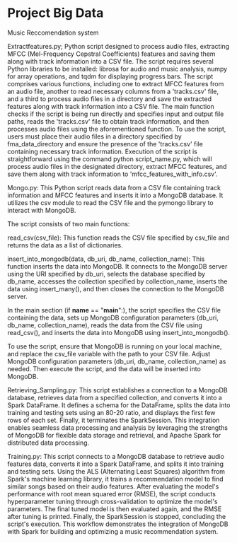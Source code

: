 # Project Big Data
 Music Reccomendation system

Extractfeatures.py;
Python script designed to process audio files, extracting MFCC (Mel-Frequency Cepstral Coefficients) features and saving them along with track information into a CSV file. The script requires several Python libraries to be installed: librosa for audio and music analysis, numpy for array operations, and tqdm for displaying progress bars. The script comprises various functions, including one to extract MFCC features from an audio file, another to read necessary columns from a 'tracks.csv' file, and a third to process audio files in a directory and save the extracted features along with track information into a CSV file. The main function checks if the script is being run directly and specifies input and output file paths, reads the 'tracks.csv' file to obtain track information, and then processes audio files using the aforementioned function. To use the script, users must place their audio files in a directory specified by fma_data_directory and ensure the presence of the 'tracks.csv' file containing necessary track information. Execution of the script is straightforward using the command python script_name.py, which will process audio files in the designated directory, extract MFCC features, and save them along with track information to 'mfcc_features_with_info.csv'.

Mongo.py:
This Python script reads data from a CSV file containing track information and MFCC features and inserts it into a MongoDB database. It utilizes the csv module to read the CSV file and the pymongo library to interact with MongoDB.

The script consists of two main functions:

read_csv(csv_file): This function reads the CSV file specified by csv_file and returns the data as a list of dictionaries.

insert_into_mongodb(data, db_uri, db_name, collection_name): This function inserts the data into MongoDB. It connects to the MongoDB server using the URI specified by db_uri, selects the database specified by db_name, accesses the collection specified by collection_name, inserts the data using insert_many(), and then closes the connection to the MongoDB server.

In the main section (if __name__ == "__main__":), the script specifies the CSV file containing the data, sets up MongoDB configuration parameters (db_uri, db_name, collection_name), reads the data from the CSV file using read_csv(), and inserts the data into MongoDB using insert_into_mongodb().

To use the script, ensure that MongoDB is running on your local machine, and replace the csv_file variable with the path to your CSV file. Adjust MongoDB configuration parameters (db_uri, db_name, collection_name) as needed. Then execute the script, and the data will be inserted into MongoDB.

Retrieving_Sampling.py:
This script establishes a connection to a MongoDB database, retrieves data from a specified collection, and converts it into a Spark DataFrame. It defines a schema for the DataFrame, splits the data into training and testing sets using an 80-20 ratio, and displays the first few rows of each set. Finally, it terminates the SparkSession. This integration enables seamless data processing and analysis by leveraging the strengths of MongoDB for flexible data storage and retrieval, and Apache Spark for distributed data processing.

Training.py:
This script connects to a MongoDB database to retrieve audio features data, converts it into a Spark DataFrame, and splits it into training and testing sets. Using the ALS (Alternating Least Squares) algorithm from Spark's machine learning library, it trains a recommendation model to find similar songs based on their audio features. After evaluating the model's performance with root mean squared error (RMSE), the script conducts hyperparameter tuning through cross-validation to optimize the model's parameters. The final tuned model is then evaluated again, and the RMSE after tuning is printed. Finally, the SparkSession is stopped, concluding the script's execution. This workflow demonstrates the integration of MongoDB with Spark for building and optimizing a music recommendation system.

